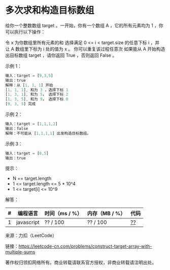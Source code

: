 # 多次求和构造目标数组

给你一个整数数组 target 。一开始，你有一个数组 A ，它的所有元素均为 1 ，你可以执行以下操作：

令 x 为你数组里所有元素的和
选择满足 0 <= i < target.size 的任意下标 i ，并让 A 数组里下标为 i 处的值为 x 。
你可以重复该过程任意次
如果能从 A 开始构造出目标数组 target ，请你返回 True ，否则返回 False 。

示例 1：

``` javascript
输入：target = [9,3,5]
输出：true
解释：从 [1, 1, 1] 开始
[1, 1, 1], 和为 3 ，选择下标 1
[1, 3, 1], 和为 5， 选择下标 2
[1, 3, 5], 和为 9， 选择下标 0
[9, 3, 5] 完成
```

示例 2：

``` javascript
输入：target = [1,1,1,2]
输出：false
解释：不可能从 [1,1,1,1] 出发构造目标数组。
```

示例 3：

``` javascript
输入：target = [8,5]
输出：true
```

提示：

- N == target.length
- 1 <= target.length <= 5 * 10^4
- 1 <= target[i] <= 10^9

解答：

**#**|**编程语言**|**时间（ms / %）**|**内存（MB / %）**|**代码**
--|--|--|--|--
1|javascript|?? / 100|?? / 100|[??](./javascript/ac_v1.js)

来源：力扣（LeetCode）

链接：https://leetcode-cn.com/problems/construct-target-array-with-multiple-sums

著作权归领扣网络所有。商业转载请联系官方授权，非商业转载请注明出处。
